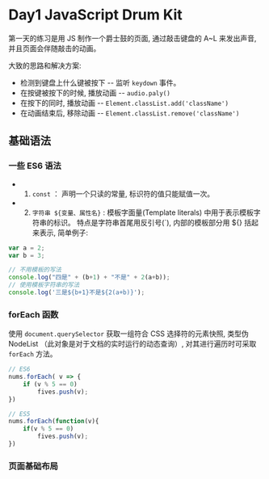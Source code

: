 # Day1 JavaScript Drum Kit

第一天的练习是用 JS 制作一个爵士鼓的页面, 通过敲击键盘的 A~L 来发出声音, 并且页面会伴随敲击的动画。

大致的思路和解决方案: 
* 检测到键盘上什么键被按下 -- 监听 `keydown` 事件。
* 在按键被按下的时候, 播放动画 -- `audio.paly()`
* 在按下的同时, 播放动画 -- `Element.classList.add('className')`
* 在动画结束后, 移除动画 -- `Element.classList.remove('className')`

## 基础语法
### 一些 ES6 语法
* 1. `const` ： 声明一个只读的常量, 标识符的值只能赋值一次。
* 2. `字符串 ${变量、属性名}` : 模板字面量(Template literals) 中用于表示模板字符串的标识。 特点是字符串首尾用反引号(`), 内部的模板部分用 ${} 括起来表示, 简单例子:

```js
var a = 2;
var b = 3;

// 不用模板的写法
console.log("四是" + (b+1) + "不是" + 2(a+b)); 
// 使用模板字符串的写法
console.log('三是${b+1}不是${2(a+b)}'); 
```

### forEach 函数
使用 `document.querySelector` 获取一组符合 CSS 选择符的元素快照, 类型伪 NodeList （此对象是对于文档的实时运行的动态查询）, 对其进行遍历时可采取 `forEach` 方法。

```js
// ES6
nums.forEach( v => {
    if (v % 5 == 0)
        fives.push(v);
})

// ES5 
nums.forEach(function(v){
    if(v % 5 == 0)
        fives.push(v);
})
```

### 页面基础布局

